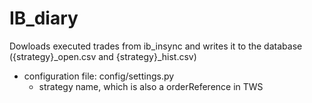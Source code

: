 # IB_diary
Dowloads executed trades from ib_insync and writes it to the database ({strategy}_open.csv and {strategy}_hist.csv)
  - configuration file: config/settings.py
    - strategy name, which is also a orderReference in TWS
